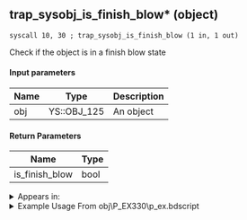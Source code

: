 ## trap_sysobj_is_finish_blow* (object)

`syscall 10, 30 ; trap_sysobj_is_finish_blow (1 in, 1 out)`

Check if the object is in a finish blow state

#### Input parameters
| Name | Type | Description
|------|------|------------
| obj   | YS::OBJ_125   | An object


#### Return Parameters
| Name | Type
|------|-----
| is_finish_blow   | bool   


<details>
	<summary>Appears in:</summary>
| filename | Entity (obj)
|----------|-------------
| obj\P_EX330\p_ex.bdscript       | ((P) Peter Pan)          

</details>

<details>
	<summary>Example Usage From obj\P_EX330\p_ex.bdscript</summary>
```
L6309:
 popToSp 4
 popToSp 0
 pushFromFSp 0
 syscall 2, 23 ; trap_btlobj_target (1 in, 1 out)
 syscall 1, 140 ; trap_target_is_exist (1 in, 1 out)
 dup 
 jz L6338
 pushFromFSp 0
 syscall 2, 23 ; trap_btlobj_target (1 in, 1 out)
 gosub 4, L209
 memcpyToSp 16, 16
 pushFromPSp 16
 fetchValue 4
 syscall 10, 30 ; trap_sysobj_is_finish_blow (1 in, 1 out)
 eqzv
```
</details>

